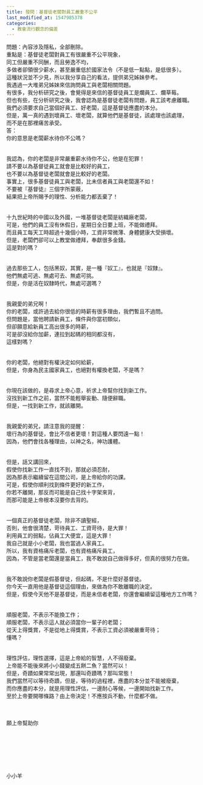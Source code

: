 ```yaml
---
title: 發問：基督徒老闆對員工嚴重不公平
last_modified_at: 1547985378
categories:
  - 教會流行觀念的偏差
---
```


問題：內容涉及隱私，全部刪除。<br>重點是：基督徒老闆對員工有很嚴重不公平現象，<br>同工但嚴重不同酬，而且勞逸不均，<br>多做者卻領很少薪水，甚至嚴重低於國家法令（不是低一點點，是低很多）。<br>這種狀況並不少見，所以我分享自己的看法，提供弟兄姊妹參考。<br>我遇過一大堆弟兄姊妹來信詢問員工與老闆相關問題。<br>有很多，我分析研究之後，會覺得是來信的基督徒員工是爛員工、爛草莓。<br>但也有些，在分析研究之後，我會認為是基督徒老闆有問題，員工該考慮離職。<br>我們必須要求自己當個好員工、好老闆，這是基督徒應盡的本分。<br>但是，萬一真的遇到壞員工、壞老闆，就算他們是基督徒，該處理也該處理，<br>而不是在那裡痛苦承受。<br><!--more-->答：<br>你的意思是老闆薪水待你不公嗎？<br> <br><br>我認為，你的老闆是非常嚴重薪水待你不公，他是在犯罪！<br>請不要以為基督徒員工就會是比較好的員工，<br>也不要以為基督徒老闆就會是比較好的老闆。<br>事實上，很多基督徒員工與老闆，比未信者員工與老闆還不如！<br>不要被『基督徒』三個字所蒙蔽，<br>結果把上帝所賜予的理性、分析能力都丟棄了！<br> <br><br>十九世紀時的中國以及外國，一堆基督徒老闆是紡織廠老闆，<br>可是，他們的員工沒有休假日，星期日全日要上班，不能做禮拜。<br>而且員工每天工時超過十幾個小時，工資非常微薄、身體健康大受損壞。<br>但是，老闆們卻可以上教堂做禮拜，奉獻很多金錢。<br>這是對的嗎？<br> <br><br>過去那些工人，包括黑奴，其實，是一種『奴工』，也就是『奴隸』。<br>他們無處可逃、無處可去、無處可挑。<br>但是，你是活在奴隸時代，無處可選嗎？<br> <br><br>我親愛的弟兄啊！<br>你的老闆，或許過去給你很低的時薪有很多理由，我們暫且不過問。<br>但問題是，當他聘請新員工，條件與你當初類似，<br>但卻願意給新員工高出很多的時薪，<br>可是卻沒給你加薪，連拉到起碼的相同都沒有，<br>這樣對嗎？<br> <br><br>你的老闆，他絕對有權決定如何給薪，<br>但是，你身為民主國家員工，也絕對有權換老闆，不是嗎？<br> <br><br>你現在該做的，是尋求上帝心意，祈求上帝幫你找到新工作。<br>沒找到新工作之前，當然不能輕舉妄動、隨便辭職。<br>但是，一找到新工作，就該離開。<br> <br><br>我親愛的弟兄，請注意我的提醒：<br>壞行為的基督徒，會比不信者更壞！對這種人要閃遠一點！<br>因為，他們會找各種理由，以神之名，神功護體。<br> <br><br>但是，話又講回來，<br>假使你找新工作一直找不到，那就必須忍耐，<br>因為那表示繼續留在這間公司，是上帝給你的功課。<br>可是，假使你順利找到條件更好的新工作，<br>你若不離開，那反而可能是自己找十字架來背，<br>而那可能是上帝根本沒要你去背的。<br> <br><br>一個真正的基督徒老闆，除非不讀聖經，<br>否則，他會很清楚，苛待員工、工資苛待，是大罪！<br>利用員工的弱點，佔員工大便宜，這是大罪！<br>我自己就是小小老闆，我也當過人家員工。<br>所以，我有資格痛斥老闆，也有資格痛斥員工，<br>因為，不管是當老闆還是當員工，我不敢說自己做得多好，但真的很努力在做。<br> <br><br>我不敢說你老闆是假基督徒，但起碼，不是什麼好基督徒。<br>你今天一直用他是基督徒這個理由，來做為你不敢離職的決定。<br>但是，假使今天他不是基督徒，而是未信者老闆，你還會繼續留這種地方工作嗎？<br> <br><br>順服老闆，不表示不能換工作；<br>順服老闆，不表示這人就必須當你一輩子的老闆；<br>從天上得獎賞，不是從地上得獎賞，不表示工資必須被嚴重苛待；<br>懂嗎？<br> <br><br>理性評估，理性選擇，這是上帝給的智慧，人不得廢棄。<br>上帝能不能後來將小小錢變成五餅二魚？當然可以！<br>但是，奇蹟如果常常出現，那還叫奇蹟嗎？那叫常態！<br>我們當然可以等待奇蹟，但是，等待的過程裡，應盡的本分並不能被廢棄，<br>而你應盡的本分，就是用理性評估，一邊耐心等候，一邊開始找新工作。<br>至於上帝要開哪條路？由上帝決定！不應按兵不動，什麼都不做。<br> <br> <br> <br>願上帝幫助你<br><br><br><br><br><br><br><br>小小羊<br><br><br><br><br><br><br><br> <br><br>
